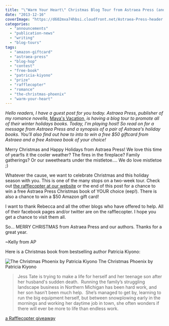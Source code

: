 ```yaml
---
title: "\"Warm Your Heart\" Christmas Blog Tour from Astraea Press (and prizes!)"
date: "2013-12-16"
coverImage: "https://d602mxa74hbsi.cloudfront.net/Astraea-Press-header.jpg"
categories:
  - "announcements"
  - "publication-news"
  - "writing"
  - "blog-tours"
tags:
  - "amazon-giftcard"
  - "astraea-press"
  - "blog-hop"
  - "contest"
  - "free-book"
  - "patricia-kiyono"
  - "prize"
  - "rafflecopter"
  - "romance"
  - "the-christmas-phoenix"
  - "warm-your-heart"
---
```


_Hello readers, I have a guest post for you today. Astraea Press, publisher of my romance novella,_ [Maya's Vacation,](https://rebeccagomezfarrell.com/fiction/mayas-vacation/ "Maya's Vacation Info") _is having a blog tour to promote all of their winter holidays books. Today, I'm playing host! So read on for a message from Astraea Press and a synopsis of a pair of Astraea's holiday books. You'll also find out how to into to win a free $50 giftcard from Astraea and a free Astraea book of your choice!_

Merry Christmas and Happy Holidays from Astraea Press! We love this time of year!Is it the cooler weather? The fires in the fireplace? Family gatherings? Or our sweethearts under the mistletoe.... We do love mistletoe ;)

Whatever the cause, we want to celebrate Christmas and this holiday season with you. This is one of the many stops on a two-week tour. Check out [the rafflecopter at our website](http://astraeapress.blogspot.com/2013/12/warm-your-heart-merry-christmas-giveaway.html "Rafflecopter for Astraea") or the end of this post for a chance to win a free Astraea Press Christmas book of YOUR choice (eep!). There is also a chance to win a $50 Amazon gift card!

I want to thank Rebecca and all the other blogs who have offered to help. All of their facebook pages and/or twitter are on the rafflecopter. I hope you get a chance to visit them all.

So... MERRY CHRISTMAS from Astraea Press and our authors. Thanks for a great year.

~Kelly from AP

Here is a Christmas book from bestselling author Patricia Kiyono:

<div class="caption">

![The Christmas Phoenix by Patricia Kiyono](https://d602mxa74hbsi.cloudfront.net/christmas-phoenix.jpg) The Christmas Phoenix by Patricia Kiyono </div>

> Jess Tate is trying to make a life for herself and her teenage son after her husband's sudden death.  Running the family’s struggling landscape business in Northern Michigan has been hard work, and her son hasn’t been much help.  She’s managed to get by, learning to run the big equipment herself, but between snowplowing early in the mornings and working her daytime job in town, she often wonders if there will ever be more to life than endless work.

[a Rafflecopter giveaway](http://www.rafflecopter.com/rafl/display/2eb47a15/)
